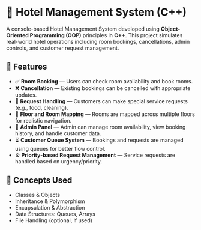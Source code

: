 # 🏨 Hotel Management System (C++)

A console-based Hotel Management System developed using **Object-Oriented Programming (OOP)** principles in **C++**. This project simulates real-world hotel operations including room bookings, cancellations, admin controls, and customer request management.

## 🚀 Features
- ✅ **Room Booking** — Users can check room availability and book rooms.
- ❌ **Cancellation** — Existing bookings can be cancelled with appropriate updates.
- 🔄 **Request Handling** — Customers can make special service requests (e.g., food, cleaning).
- 🏢 **Floor and Room Mapping** — Rooms are mapped across multiple floors for realistic navigation.
- 🔧 **Admin Panel** — Admin can manage room availability, view booking history, and handle customer data.
- ⏳ **Customer Queue System** — Bookings and requests are managed using queues for better flow control.
- ⚙️ **Priority-based Request Management** — Service requests are handled based on urgency/priority.

## 🧠 Concepts Used
- Classes & Objects
- Inheritance & Polymorphism
- Encapsulation & Abstraction
- Data Structures: Queues, Arrays
- File Handling (optional, if used)

